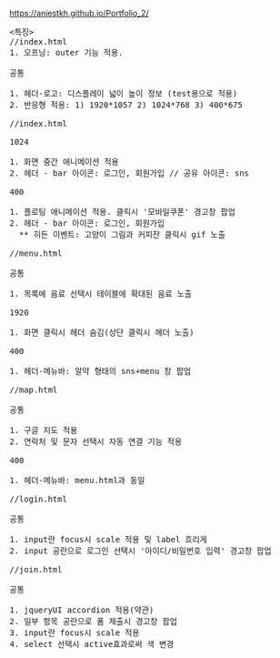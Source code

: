 https://aniestkh.github.io/Portfolio_2/

<pre>
<특징>
//index.html
1. 오프닝: outer 기능 적용.
<br>공통 <br>
1. 헤더-로고: 디스플레이 넓이 높이 정보 (test용으로 적용)
2. 반응형 적용: 1) 1920*1057 2) 1024*768 3) 400*675 

//index.html
<br>1024<br>
1. 화면 중간 애니메이션 적용
2. 헤더 - bar 아이콘: 로그인, 회원가입 // 공유 아이콘: sns
<br>400<br>
1. 플로팅 애니메이션 적용. 클릭시 '모바일쿠폰' 경고창 팝업
2. 헤더 - bar 아이콘: 로그인, 회원가입
  ** 히든 이벤트: 고양이 그림과 커피잔 클릭시 gif 노출

//menu.html
<br>공통<br>
1. 목록에 음료 선택시 테이블에 확대된 음료 노출
<br>1920<br>
1. 화면 클릭시 헤더 숨김(상단 클릭시 헤더 노출)
<br>400<br>
1. 헤더-메뉴바: 알약 형태의 sns+menu 창 팝업

//map.html
<br>공통<br>
1. 구글 지도 적용
2. 연락처 및 문자 선택시 자동 연결 기능 적용
<br>400<br>
1. 헤더-메뉴바: menu.html과 동일

//login.html
<br>공통<br>
1. input란 focus시 scale 적용 및 label 흐리게
2. input 공란으로 로그인 선택시 '아이디/비밀번호 입력' 경고창 팝업

//join.html
<br>공통<br>
1. jqueryUI accordion 적용(약관)
2. 일부 항목 공란으로 폼 제출시 경고창 팝업
3. input란 focus시 scale 적용
4. select 선택시 active효과로써 색 변경
</pre>

